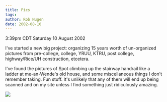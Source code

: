 ```yaml
---
title: Pics
tags: 
author: Rob Nugen
date: 2002-08-10
---
```


<p class=date>3:39pm CDT Saturday 10 August 2002</p>

<p>I've started a new big project: organizing 15 years worth of
un-organized pictures from pre-college, college, YRUU, KTRU, post
college, highway/Rice/UH construction, etcetera.</p>

<p>I've found the pictures of Spot climbing up the stairway handrail
like a ladder at me-an-Wende's old house, and some miscellaneous
things I don't remember taking.  Fun stuff.  It's unlikely that any of
them will end up being scanned and on my site unless I find something
just ridiculously amazing.</p>

<p><img src="/images/rob/wL-ROB.gif"/></p>
